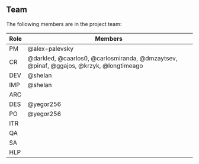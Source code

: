 ## Team

The following members are in the project team:

Role | Members
---|---
PM | @alex-palevsky
CR | @darkled, @caarlos0, @carlosmiranda, @dmzaytsev, @pinaf, @ggajos, @krzyk, @longtimeago
DEV | @shelan
IMP | @shelan
ARC | 
DES | @yegor256
PO | @yegor256
ITR | 
QA | 
SA | 
HLP | 
